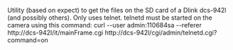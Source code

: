 Utility (based on expect) to get the files on the SD card of a Dlink dcs-942l (and possibly others).
Only uses telnet.
telnetd must be started on the camera using this command:
curl  --user admin:110684sa --referer http://dcs-942l/it/mainFrame.cgi http://dcs-942l/cgi/admin/telnetd.cgi?command=on
